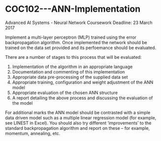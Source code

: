 # COC102---ANN-Implementation
Advanced AI Systems - Neural Network Coursework
Deadline: 23 March 2017

Implement a multi-layer perceptron (MLP) trained using the error
backpropagation algorithm. Once implemented the network should be trained on the data
set provided and its perfoemance should be evaluated.

There are a number of stages to this process that will be evaluated:

1. Implementation of the algorithm in an appropriate language
2. Documentation and commenting of this implementation
3. Appropriate data pre-processing of the supplied data set
4. Appropriate training, configuration and weight adjustment of the ANN model
5. Appropriate evaluation of the chosen ANN structure
6. A report detailing the above process and discussing the evaluation of the model

For additional marks the ANN model should be contrasted with a simple data driven model
such as a multiple linear regression model (for example, see LINEST in Excel). You should
also try different ‘improvements’ to the standard backpropagation algorithm and report on
these – for example, momentum, annealing, etc.
